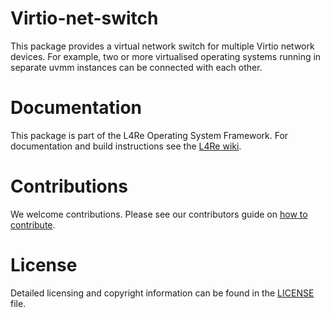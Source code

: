 # Virtio-net-switch

This package provides a virtual network switch for multiple Virtio network
devices.  For example, two or more virtualised operating systems running in
separate uvmm instances can be connected with each other.

# Documentation

This package is part of the L4Re Operating System Framework. For documentation
and build instructions see the [L4Re wiki](https://kernkonzept.com/L4Re/guides/l4re).

# Contributions

We welcome contributions. Please see our contributors guide on
[how to contribute](https://kernkonzept.com/L4Re/contributing/l4re).

# License

Detailed licensing and copyright information can be found in
the [LICENSE](LICENSE.spdx) file.
